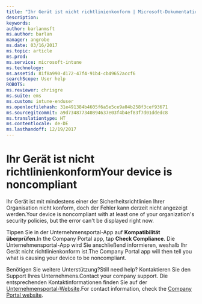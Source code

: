 ```yaml
---
title: "Ihr Gerät ist nicht richtlinienkonform | Microsoft-Dokumentation"
description: 
keywords: 
author: barlanmsft
ms.author: barlan
manager: angrobe
ms.date: 03/16/2017
ms.topic: article
ms.prod: 
ms.service: microsoft-intune
ms.technology: 
ms.assetid: 81f8a990-d172-47f4-91b4-cb49652accf6
searchScope: User help
ROBOTS: 
ms.reviewer: chrisgre
ms.suite: ems
ms.custom: intune-enduser
ms.openlocfilehash: 31e491384b4605f6a5e5ce9a04b258f3cef93671
ms.sourcegitcommit: a9d734877340894637e03f4b4ef83f7d01ddedc8
ms.translationtype: HT
ms.contentlocale: de-DE
ms.lasthandoff: 12/19/2017
---
```

# <a name="your-device-is-noncompliant"></a><span data-ttu-id="f6404-102">Ihr Gerät ist nicht richtlinienkonform</span><span class="sxs-lookup"><span data-stu-id="f6404-102">Your device is noncompliant</span></span>

<span data-ttu-id="f6404-103">Ihr Gerät ist mit mindestens einer der Sicherheitsrichtlinien Ihrer Organisation nicht konform, doch der Fehler kann derzeit nicht angezeigt werden.</span><span class="sxs-lookup"><span data-stu-id="f6404-103">Your device is noncompliant with at least one of your organization's security policies, but the error can't be displayed right now.</span></span>  

<span data-ttu-id="f6404-104">Tippen Sie in der Unternehmensportal-App auf **Kompatibilität überprüfen**.</span><span class="sxs-lookup"><span data-stu-id="f6404-104">In the Company Portal app, tap **Check Compliance**.</span></span> <span data-ttu-id="f6404-105">Die Unternehmensportal-App wird Sie anschließend informieren, weshalb Ihr Gerät nicht richtlinienkonform ist.</span><span class="sxs-lookup"><span data-stu-id="f6404-105">The Company Portal app will then tell you what is causing your device to be noncompliant.</span></span>

<span data-ttu-id="f6404-106">Benötigen Sie weitere Unterstützung?</span><span class="sxs-lookup"><span data-stu-id="f6404-106">Still need help?</span></span> <span data-ttu-id="f6404-107">Kontaktieren Sie den Support Ihres Unternehmens.</span><span class="sxs-lookup"><span data-stu-id="f6404-107">Contact your company support.</span></span> <span data-ttu-id="f6404-108">Die entsprechenden Kontaktinformationen finden Sie auf der [Unternehmensportal-Website](https://portal.manage.microsoft.com#HelpDeskDialog).</span><span class="sxs-lookup"><span data-stu-id="f6404-108">For contact information, check the [Company Portal website](https://portal.manage.microsoft.com#HelpDeskDialog).</span></span>
